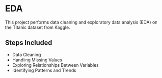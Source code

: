 # EDA

This project performs data cleaning and exploratory data analysis (EDA) on the Titanic dataset from Kaggle.

## Steps Included
- Data Cleaning
- Handling Missing Values
- Exploring Relationships Between Variables
- Identifying Patterns and Trends
